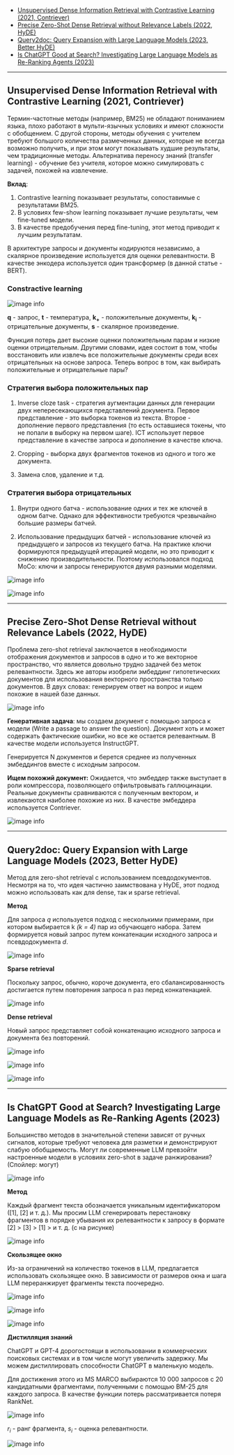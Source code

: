 
<!-- TOC -->
  * [Unsupervised Dense Information Retrieval with Contrastive Learning (2021, Contriever)](#unsupervised-dense-information-retrieval-with-contrastive-learning-2021-contriever)
  * [Precise Zero-Shot Dense Retrieval without Relevance Labels (2022, HyDE)](#precise-zero-shot-dense-retrieval-without-relevance-labels-2022-hyde)
  * [Query2doc: Query Expansion with Large Language Models (2023, Better HyDE)](#query2doc-query-expansion-with-large-language-models-2023-better-hyde)
  * [Is ChatGPT Good at Search? Investigating Large Language Models as Re-Ranking Agents (2023)](#is-chatgpt-good-at-search-investigating-large-language-models-as-re-ranking-agents-2023)
<!-- TOC -->


--- 
## Unsupervised Dense Information Retrieval with Contrastive Learning (2021, Contriever)


Термин-частотные методы (например, BM25) не обладают пониманием языка, плохо работают в мульти-язычных условиях и имеют сложности с обобщением. С другой стороны, методы обучения с учителем требуют большого количества размеченных данных, которые не всегда возможно получить, и при этом могут показывать худшие результаты, чем традиционные методы. Альтернатива переносу знаний (transfer learning) - обучение без учителя, которое можно симулировать с задачей, похожей на извлечение.

**Вклад**:

1. Contrastive learning показывает результаты, сопоставимые с результатами BM25.
2. В условиях few-show learning показывает лучшие результаты, чем fine-tuned модели.
3. В качестве предобучения перед fine-tuning, этот метод приводит к лучшим результатам.

В архитектуре запросы и документы кодируются независимо, а скалярное произведение используется для оценки релевантности. В качестве энкодера используется один трансформер (в данной статье - BERT).

<h3> Constractive learning </h3>


![image info](images/contractive_loss.png)

**q** - запрос, **t** - температура, **k<sub>+</sub>** - положительные документы, **k<sub>i</sub>** - отрицательные документы, **s** - скалярное произведение.

Функция потерь дает высокие оценки положительным парам и низкие оценки отрицательным. Другими словами, идея состоит в том, чтобы восстановить или извлечь все положительные документы среди всех отрицательных на основе запроса. Теперь вопрос в том, как выбирать положительные и отрицательные пары?

<!-- omit in toc -->
<h3> Стратегия выбора положительных пар </h3>


1. Inverse cloze task - стратегия аугментации данных для генерации двух непересекающихся представлений документа. Первое представление - это выборка токенов из текста. Второе - дополнение первого представления (то есть оставшиеся токены, что не попали в выборку на первом шаге). ICT использует первое представление в качестве запроса и дополнение в качестве ключа. 


2. Cropping - выборка двух фрагментов токенов из одного и того же документа.


3. Замена слов, удаление и т.д.


<h3> Стратегия выбора отрицательных </h3>

1. Внутри одного батча - использование одних и тех же ключей в одном батче. Однако для эффективности требуются чрезвычайно большие размеры батчей.


2. Использование предыдущих батчей - использование ключей из предыдущего и запросов из текущего батча. На практике ключи формируются предыдущей итерацией модели, но это приводит к снижению производительности. Поэтому использовался подход MoCo: ключи и запросы генерируются двумя разными моделями.

![image info](images/constractive_results1.png)

![image info](images/constractive_results2.png)

--- 

## Precise Zero-Shot Dense Retrieval without Relevance Labels (2022, HyDE)


Проблема zero-shot retrieval заключается в необходимости отображения документов и запросов в одно и то же векторное пространство, что является довольно трудно задачей без меток релевантности. Здесь же авторы изобрели эмбеддинг гипотетических документов для использования векторного пространства только документов. В двух словах: генерируем ответ на вопрос и ищем похожие в нашей базе данных.

![image info](images/hyde_model.png)


**Генеративная задача**: мы создаем документ с помощью запроса к модели (Write a passage to answer the question). Документ хоть и может содержать фактические ошибки, но все же остается релевантным. В качестве модели используется InstructGPT.

Генерируется N документов и берется среднее из полученных эмбеддингов вместе с исходным запросом.

**Ищем похожий документ:** Ожидается, что эмбеддер также выступает в роли компрессора, позволяющего отфильтровывать галлюцинации. Реальные документы сравниваются с полученным вектором, и извлекаются наиболее похожие из них. В качестве эмбеддера используется Contriever.

![image info](images/hyde_results.png)

---

## Query2doc: Query Expansion with Large Language Models (2023, Better HyDE)

Метод для zero-shot retrieval с использованием псевдодокументов. Несмотря на то, что идея частично заимствована у HyDE, этот подход можно использовать как для dense, так и sparse retrieval.

**Метод**

Для запроса _q_ используется подход с несколькими примерами, при котором выбирается k _(k = 4)_ пар из обучающего набора. Затем формируется новый запрос путем конкатенации исходного запроса и псевдодокумента _d_.

![image info](images/query2doc_prompt.png)


**Sparse retrieval**


Поскольку запрос, обычно, короче документа, его сбалансированность достигается путем повторения запроса n раз перед конкатенацией.

![image info](images/query2doc_sparse.png)


**Dense retrieval**


Новый запрос представляет собой конкатенацию исходного запроса и документа без повторений.

![image info](images/query2doc_dense.png)

![image info](images/query2doc_metrics.png)

![image info](images/query2doc_model_comparison.png)

---

## Is ChatGPT Good at Search? Investigating Large Language Models as Re-Ranking Agents (2023)

Большинство методов в значительной степени зависят от ручных сигналов, которые требуют человека для разметки и демонстрируют слабую обобщаемость. Могут ли современные LLM превзойти настроенные модели в условиях zero-shot в задаче ранжирования? (Спойлер: могут)

![image info](images/rankgpt_metrics_small.png)

**Метод**

Каждый фрагмент текста обозначается уникальным идентификатором ([1], [2] и т. д.). Мы просим LLM сгенерировать перестановку фрагментов в порядке убывания их релевантности к запросу в формате [2] > [3] > [1] > и т. д. (c на рисунке)

![image info](images/rankgpt_prompt.png)


**Скользящее окно**

Из-за ограничений на количество токенов в LLM, предлагается использовать скользящее окно. В зависимости от размеров окна и шага LLM переранжирует фрагменты текста поочередно.

![image info](images/rankgpt_sliding_window.png)

![image info](images/rankgpt_metrics.png)

![image info](images/rankgpt_model_comparison.png)

**Дистилляция знаний**

ChatGPT и GPT-4 дорогостоящи в использовании в коммерческих поисковых системах и в том числе могут увеличить задержку. Мы можем дистиллировать способности ChatGPT в маленькую модель.

Для достижения этого из MS MARCO выбираются 10 000 запросов с 20 кандидатными фрагментами, полученными с помощью BM-25 для каждого запроса. В качестве функции потерь рассматривается потеря RankNet.

![image info](images/rankgpt_loss.png)

_r<sub>i</sub>_ - ранг фрагмента, _s<sub>i</sub>_ - оценка релевантности.

![image info](images/rankgpt_distill_comparison.png)
